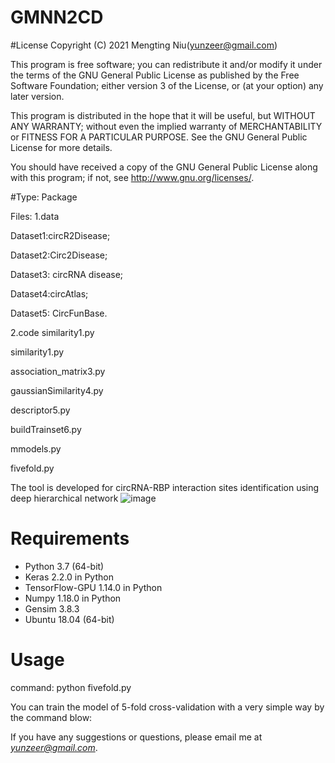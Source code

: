 # GMNN2CD
#License
Copyright (C) 2021 Mengting Niu(yunzeer@gmail.com)

This program is free software; you can redistribute it and/or modify it under the terms of the GNU General Public License as published by the Free Software Foundation; either version 3 of the License, or (at your option) any later version.

This program is distributed in the hope that it will be useful, but WITHOUT ANY WARRANTY; without even the implied warranty of MERCHANTABILITY or FITNESS FOR A PARTICULAR PURPOSE. See the GNU General Public License for more details.

You should have received a copy of the GNU General Public License along with this program; if not, see http://www.gnu.org/licenses/.


#Type: Package

Files: 1.data

Dataset1:circR2Disease;

Dataset2:Circ2Disease;

Dataset3: circRNA disease;

Dataset4:circAtlas;

Dataset5: CircFunBase.

2.code
similarity1.py

similarity1.py

association_matrix3.py

gaussianSimilarity4.py

descriptor5.py

buildTrainset6.py

mmodels.py

fivefold.py

The tool is developed for circRNA-RBP interaction sites identification using deep hierarchical network
![image](https://github.com/nmt315320/GMNN2CD/Architecture.png)
# Requirements
- Python 3.7 (64-bit)
- Keras 2.2.0 in Python
- TensorFlow-GPU 1.14.0 in Python
- Numpy 1.18.0 in Python
- Gensim 3.8.3
- Ubuntu 18.04 (64-bit)
# Usage

command: python fivefold.py 

You can train the model of 5-fold cross-validation with a very simple way by the command blow:  


 If you have any suggestions or questions, please email me at *yunzeer@gmail.com*.


